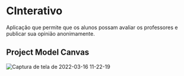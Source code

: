 # CInterativo
Aplicação que permite que os alunos possam avaliar  os professores e publicar sua opinião anonimamente.

## Project Model Canvas
![Captura de tela de 2022-03-16 11-22-19](https://user-images.githubusercontent.com/64909008/158611801-ef1bf08a-6df8-403d-a471-5906d28eb428.png)
